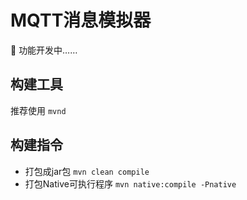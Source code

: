 # MQTT消息模拟器

:construction: 功能开发中……

## 构建工具

推荐使用 `mvnd`

## 构建指令

- 打包成jar包 `mvn clean compile`
- 打包Native可执行程序 `mvn native:compile -Pnative`
